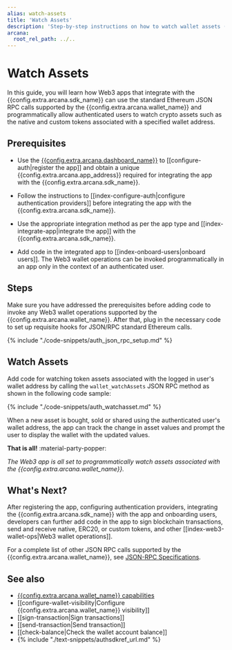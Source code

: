 ```yaml
---
alias: watch-assets
title: 'Watch Assets'
description: 'Step-by-step instructions on how to watch wallet assets (custom and native tokens, NFTs) using the Arcana wallet programmatically in an app.'
arcana:
  root_rel_path: ../..
---
```


# Watch Assets

In this guide, you will learn how Web3 apps that integrate with the {{config.extra.arcana.sdk_name}} can use the standard Ethereum JSON RPC calls supported by the {{config.extra.arcana.wallet_name}} and programmatically allow authenticated users to watch crypto assets such as the native and custom tokens associated with a specified wallet address.

## Prerequisites

* Use the [{{config.extra.arcana.dashboard_name}}]({{page.meta.arcana.root_rel_path}}/concepts/dashboard.md) to [[configure-auth|register the app]] and obtain a unique {{config.extra.arcana.app_address}} required for integrating the app with the {{config.extra.arcana.sdk_name}}.

* Follow the instructions to [[index-configure-auth|configure authentication providers]] before integrating the app with the {{config.extra.arcana.sdk_name}}.
  
* Use the appropriate integration method as per the app type and [[index-integrate-app|integrate the app]]
 with the {{config.extra.arcana.sdk_name}}.

* Add code in the integrated app to [[index-onboard-users|onboard users]]. The Web3 wallet operations can be invoked programmatically in an app only in the context of an authenticated user.

## Steps

Make sure you have addressed the prerequisites before adding code to invoke any Web3 wallet operations supported by the {{config.extra.arcana.wallet_name}}. After that, plug in the necessary code to set up requisite hooks for JSON/RPC standard Ethereum calls.

{% include "./code-snippets/auth_json_rpc_setup.md" %}

## Watch Assets

Add code for watching token assets associated with the logged in user's wallet address by calling the `wallet_watchAssets` JSON RPC method as shown in the following code sample:

{% include "./code-snippets/auth_watchasset.md" %}

When a new asset is bought, sold or shared using the authenticated user's wallet address, the app can track the change in asset values and prompt the user to display the wallet with the updated values.

**That is all!**  :material-party-popper:

*The Web3 app is all set to programmatically watch assets associated with the {{config.extra.arcana.wallet_name}}.*

## What's Next?

After registering the app, configuring authentication providers, integrating the {{config.extra.arcana.sdk_name}} with the app and onboarding users, developers can further add code in the app to sign blockchain transactions, send and receive native, ERC20, or custom tokens, and other [[index-web3-wallet-ops|Web3 wallet operations]].

For a complete list of other JSON RPC calls supported by the {{config.extra.arcana.wallet_name}}, see [JSON-RPC Specifications](https://ethereum.github.io/execution-apis/api-documentation/).

## See also

* [{{config.extra.arcana.wallet_name}} capabilities]({{page.meta.arcana.root_rel_path}}/concepts/anwallet/index.md)
* [[configure-wallet-visibility|Configure {{config.extra.arcana.wallet_name}} visibility]]
* [[sign-transaction|Sign transactions]]
* [[send-transaction|Send transaction]]
* [[check-balance|Check the wallet account balance]]
* {% include "./text-snippets/authsdkref_url.md" %}
